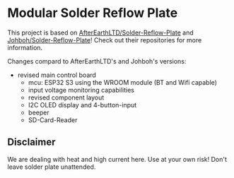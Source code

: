 # **Modular Solder Reflow Plate**

This project is based on [AfterEarthLTD/Solder-Reflow-Plate](https://github.com/AfterEarthLTD/Solder-Reflow-Plate) and [Johboh/Solder-Reflow-Plate](https://github.com/Johboh/Solder-Reflow-Plate)! Check out their repositories for more information.

Changes compard to AfterEarthLTD's and Johboh's versions:
- revised main control board
  - mcu: ESP32 S3 using the WROOM module (BT and Wifi capable)
  - input voltage monitoring capabilities
  - revised component layout
  - I2C OLED display and 4-button-input
  - beeper
  - SD-Card-Reader
 
## Disclaimer
We are dealing with heat and high current here. Use at your own risk! Don't leave solder plate unattended.
